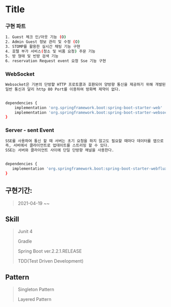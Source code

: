 # Title

### 구현 파트

``` bash
1. Guest 체크 인/아웃 기능 (O)
2. Admin Guest 정보 관리 및 수정 (O)
3. STOMP를 활용한 실시간 채팅 기능 구현
4. 호텔 부가 서비스(청소 및 비품 요청) 주문 기능
5. 방 형태 및 빈방 검색 기능
6. reservation Request event 요청 Sse 기능 구현 
```


### WebSocket
``` bash
Websocket은 기본의 단방햘 HTTP 프로토콜과 호환되어 양방향 통신을 제공하기 위해 개발된 프로토콜이다.
일반 통신과 달리 http 80 Port를 이용하여 방화벽 제약이 없다.


dependencies {
    implementation 'org.springframework.boot:spring-boot-starter-web'
    implementation 'org.springframework.boot:spring-boot-starter-websocket'
}
```

### Server - sent Event
``` bash
SSE를 사용하여 통신 할 때 서버는 초기 요청을 하지 않고도 필요할 때마다 데이터를 앱으로 푸시 할 수 있다. 
즉, 서버에서 클라이언트로 업데이트를 스트리밍 할 수 있다. 
SSE는 서버와 클라이언트 사이에 단일 단방향 채널을 사용한다.


dependencies {
   implementation 'org.springframework.boot:spring-boot-starter-webflux'
}
```

## 구현기간:
> 2021-04-19 ~~

## Skill
> Junit 4
>
> Gradle
>
> Spring Boot ver.2.2.1.RELEASE
>
> TDD(Test Driven Development)

## Pattern
> Singleton Pattern
>
> Layered Pattern